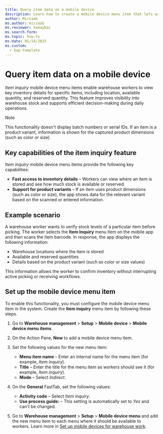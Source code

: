 ```yaml
---
title: Query item data on a mobile device
description: Learn how to create a mobile device menu item that lets warehouse workers view key inventory details for specific items, including location, available quantity, and reserved quantity.
author: Mirzaab
ms.author: mirzaab
ms.reviewer: kamaybac
ms.search.form:
ms.topic: how-to
ms.date: 05/14/2025
ms.custom: 
  - bap-template
---
```


# Query item data on a mobile device

*Item inquiry* mobile device menu items enable warehouse workers to view key inventory details for specific items, including location, available quantity, and reserved quantity. This feature improves visibility into warehouse stock and supports efficient decision-making during daily operations.

> [!NOTE]
> This functionality doesn't display batch numbers or serial IDs. If an item is a product variant, information is shown for the captured product dimensions (such as color or size).

## Key capabilities of the item inquiry feature

*Item inquiry* mobile device menu items provide the following key capabilities:

- **Fast access to inventory details** – Workers can view where an item is stored and see how much stock is available or reserved.
- **Support for product variants** – If an item uses product dimensions (such as color or size), the app shows data for the relevant variant based on the scanned or entered information.

## Example scenario

A warehouse worker wants to verify stock levels of a particular item before picking. The worker selects the **Item Inquiry** menu item on the mobile app and then scans the item barcode. In response, the app displays the following information:

- Warehouse locations where the item is stored
- Available and reserved quantities
- Details based on the product variant (such as color or size values)

This information allows the worker to confirm inventory without interrupting active picking or receiving workflows.

## Set up the mobile device menu item

To enable this functionality, you must configure the mobile device menu item in the system. Create the **Item inquiry** menu item by following these steps.

1. Go to **Warehouse management** \> **Setup** \> **Mobile device** \> **Mobile device menu items**.
1. On the Action Pane, **New** to add a mobile device menu item.
1. Set the following values for the new menu item:
    - **Menu item name** – Enter an internal name for the menu item (for example, *Item inquiry*).
    - **Title** – Enter the title for the menu item as workers should see it (for example, *Item inquiry*).
    - **Mode** – Select *Indirect*.

1. On the **General** FastTab, set the following values:
    - **Activity code** – Select *Item inquiry*.
    - **Use process guide:** – This setting is automatically set to *Yes* and can't be changed.

1. Go to **Warehouse management** \> **Setup** \> **Mobile device menu** and add the new menu item to each menu where it should be available to workers. Learn more in [Set up mobile devices for warehouse work](configure-mobile-devices-warehouse.md).
